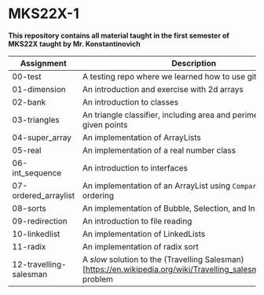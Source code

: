 # MKS22X-1
**This repository contains all material taught in the first semester of MKS22X taught by Mr. Konstantinovich**

| Assignment | Description |
| ----------- | ----------- |
| 00-test | A testing repo where we learned how to use git |
| 01-dimension | An introduction and exercise with 2d arrays |
| 02-bank | An introduction to classes |
| 03-triangles | An triangle classifier, including area and perimeter functions given points |
| 04-super_array | An implementation of ArrayLists |
| 05-real | An implementation of a real number class |
| 06-int_sequence | An introduction to interfaces |
| 07-ordered_arraylist | An implementation of an ArrayList using `Comparable<T>` for ordering |
| 08-sorts | An implementation of Bubble, Selection, and Insertion sort |
| 09-redirection | An introduction to file reading |
| 10-linkedlist | An implementation of LinkedLists |
| 11-radix | An implementation of radix sort |
| 12-travelling-salesman | A *slow* solution to the (Travelling Salesman)[https://en.wikipedia.org/wiki/Travelling_salesman_problem] problem|
